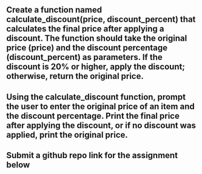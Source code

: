 ## Create a function named calculate_discount(price, discount_percent) that calculates the final price after applying a discount. The function should take the original price (price) and the discount percentage (discount_percent) as parameters. If the discount is 20% or higher, apply the discount; otherwise, return the original price.

## Using the calculate_discount function, prompt the user to enter the original price of an item and the discount percentage. Print the final price after applying the discount, or if no discount was applied, print the original price.

## Submit a github repo link for the assignment below